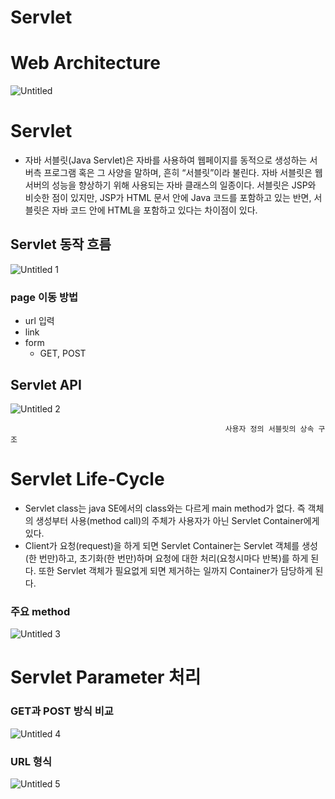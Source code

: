 # Servlet

# Web Architecture

![Untitled](https://user-images.githubusercontent.com/102662024/226918064-e195572f-a262-4ed3-b189-1c44a3c7d145.png)


# Servlet

- 자바 서블릿(Java Servlet)은 자바를 사용하여 웹페이지를 동적으로 생성하는 서버측 프로그램 혹은 그 사양을 말하며, 흔히 “서블릿”이라 불린다. 자바 서블릿은 웹 서버의 성능을 향상하기 위해 사용되는 자바 클래스의 일종이다. 서블릿은 JSP와 비슷한 점이 있지만, JSP가 HTML 문서 안에 Java 코드를 포함하고 있는 반면, 서블릿은 자바 코드 안에 HTML을 포함하고 있다는 차이점이 있다.

## Servlet 동작 흐름

![Untitled 1](https://user-images.githubusercontent.com/102662024/226918042-600ccbac-0920-4f3e-934b-5aba4019504b.png)

### page 이동 방법

- url 입력
- link
- form
    - GET, POST

## Servlet API

![Untitled 2](https://user-images.githubusercontent.com/102662024/226918046-3c1ebe0e-b764-49f9-b665-c08df8d91188.png)

                                                    사용자 정의 서블릿의 상속 구조

# Servlet Life-Cycle

- Servlet class는 java SE에서의 class와는 다르게 main method가 없다. 즉 객체의 생성부터 사용(method call)의 주체가 사용자가 아닌 Servlet Container에게 있다.
- Client가 요청(request)을 하게 되면 Servlet Container는 Servlet 객체를 생성(한 번만)하고, 초기화(한 번만)하며 요청에 대한 처리(요청시마다 반복)를 하게 된다. 또한 Servlet 객체가 필요없게 되면 제거하는 일까지 Container가 담당하게 된다.

### 주요 method

![Untitled 3](https://user-images.githubusercontent.com/102662024/226918050-a8d172c8-b896-4be1-9cf6-5debbd4218a9.png)

# Servlet Parameter 처리

### GET과 POST 방식 비교

![Untitled 4](https://user-images.githubusercontent.com/102662024/226918055-4e6ee3a8-a18c-4db6-b59f-ce319cc87dac.png)

### URL 형식

![Untitled 5](https://user-images.githubusercontent.com/102662024/226918061-d679008d-0558-44cf-872b-45fee0d8ec48.png)
